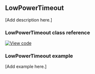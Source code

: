 ## LowPowerTimeout

[Add description here.]

### LowPowerTimeout class reference

[![View code](https://www.mbed.com/embed/?type=library)](http://os-doc-builder.test.mbed.com/docs/v5.7/mbed-os-api-doxy/classmbed_1_1_low_power_timeout.html)

### LowPowerTimeout example

[Add example here.]
